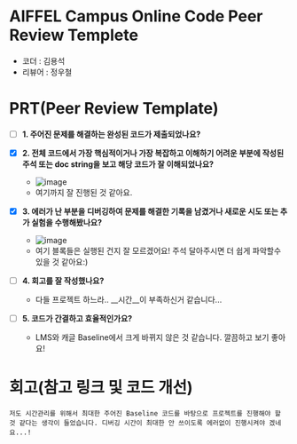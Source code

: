 # AIFFEL Campus Online Code Peer Review Templete
- 코더 : 김용석
- 리뷰어 : 정우철


# PRT(Peer Review Template)
- [ ]  **1. 주어진 문제를 해결하는 완성된 코드가 제출되었나요?**
    
- [x]  **2. 전체 코드에서 가장 핵심적이거나 가장 복잡하고 이해하기 어려운 부분에 작성된 
주석 또는 doc string을 보고 해당 코드가 잘 이해되었나요?**
    - ![image](https://github.com/user-attachments/assets/e1c3ebf2-3c7e-4dfb-abc6-9b65c92dec93)
    - 여기까지 잘 진행된 것 같아요.

        
- [x]  **3. 에러가 난 부분을 디버깅하여 문제를 해결한 기록을 남겼거나
새로운 시도 또는 추가 실험을 수행해봤나요?**
    - ![image](https://github.com/user-attachments/assets/ef671dea-c79e-4476-a39b-ea56c979ae51)
    - 여기 블록들은 실행된 건지 잘 모르겠어요! 주석 달아주시면 더 쉽게 파악할수 있을 것 같아요:)

        
- [ ]  **4. 회고를 잘 작성했나요?**
    - 다들 프로젝트 하느라.. __시간__이 부족하신거 같습니다...
        
- [ ]  **5. 코드가 간결하고 효율적인가요?**
    - LMS와 캐글 Baseline에서 크게 바뀌지 않은 것 같습니다. 깔끔하고 보기 좋아요!

# 회고(참고 링크 및 코드 개선)
```
저도 시간관리를 위해서 최대한 주어진 Baseline 코드를 바탕으로 프로젝트를 진행해야 할 것 같다는 생각이 들었습니다. 디버깅 시간이 최대한 안 쓰이도록 에러없이 진행시켜야 겠네요...!
```
